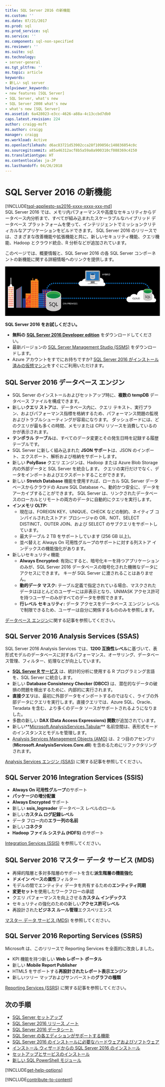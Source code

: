 ```yaml
---
title: SQL Server 2016 の新機能
ms.custom: ''
ms.date: 07/21/2017
ms.prod: sql
ms.prod_service: sql
ms.service: ''
ms.component: sql-non-specified
ms.reviewer: ''
ms.suite: sql
ms.technology:
- server-general
ms.tgt_pltfrm: ''
ms.topic: article
keywords:
- 新しい sql server
helpviewer_keywords:
- new features [SQL Server]
- SQL Server, what's new
- SQL Server 2008 what's new
- what's new [SQL Server]
ms.assetid: 6a428023-e3cc-4626-a88a-4c13ccbd7db0
caps.latest.revision: 224
author: craigg-msft
ms.author: craigg
manager: craigg
ms.workload: Active
ms.openlocfilehash: d6ac83721d53902cca28f109056c140836054c0c
ms.sourcegitcommit: a85a46312acf8b5a59a8a900310cf088369c4150
ms.translationtype: HT
ms.contentlocale: ja-JP
ms.lasthandoff: 04/26/2018
---
```

# <a name="whats-new-in-sql-server-2016"></a>SQL Server 2016 の新機能
[!INCLUDE[tsql-appliesto-ss2016-xxxx-xxxx-xxx-md](../includes/tsql-appliesto-ss2016-xxxx-xxxx-xxx-md.md)]  
 SQL Server 2016 では、メモリ内パフォーマンスや高度なセキュリティからデータベース内分析まで、すべてが組み込まれたスケーラブルなハイブリッド データベース プラットフォームを使って、インテリジェントでミッションクリティカルなアプリケーションをビルドできます。 SQL Server 2016 のリリースでは、さまざまな改善機能や拡張機能と共に、新しいセキュリティ機能、クエリ機能、Hadoop とクラウド統合、R 分析などが追加されています。 

このページでは、概要情報と、SQL Server 2016 の各 SQL Server コンポーネントの新機能に関する詳細情報へのリンクを提供します。 

![SQL Server 2016](../sql-server/media/sql-server-2016.png) 

 **SQL Server 2016 をお試しください。** 
- **無料の** [**SQL Server 2016 Developer edition**](https://www.microsoft.com/en-us/cloud-platform/sql-server-editions-developers) をダウンロードしてください。
- 最新バージョンの [SQL Server Management Studio (SSMS)](../ssms/download-sql-server-management-studio-ssms.md) をダウンロードします。 
- Azure アカウントをすでにお持ちですか? [SQL Server 2016 がインストール済みの仮想マシン](https://azure.microsoft.com/marketplace/partners/microsoft/sqlserver2016sp1standardwindowsserver2016/)をすぐにご利用いただけます。

## <a name="sql-server-2016-database-engine"></a>SQL Server 2016 データベース エンジン
- SQL Server のインストールおよびセットアップ時に、**複数の tempDB** データベース ファイルを構成できます。
- 新しい**クエリ ストア**は、データベース内に、クエリ テキスト、実行プラン、およびパフォーマンス指標を格納するため、パフォーマンス問題の監視およびトラブルシューティングが容易になります。 ダッシュボードには、どのクエリが最も多くの時間、メモリまたは CPU リソースを消費しているのかが表示されます。
- **テンポラル テーブル**は、すべてのデータ変更とその発生日時を記録する履歴テーブルです。
- SQL Server に新しく組み込まれた **JSON サポート**は、JSON のインポート、エクスポート、解析および格納をサポートします。
- 新しい **PolyBase** クエリ エンジンは、Hadoop または Azure Blob Storage 内の外部データと SQL Server を統合します。 クエリの実行だけでなく、データをインポートおよびエクスポートすることができます。
- 新しい **Stretch Database** 機能を使用すれば、ローカル SQL Server データベースからクラウドの Azure SQL Database へ、動的かつ安全に、データをアーカイブすることができます。 SQL Server は、リンクされたデータベースのローカルとリモートの両方のデータに自動的にクエリを実行します。 
- **インメモリ OLTP:** 
    - 現在は、FOREIGN KEY、UNIQUE、CHECK などの制約、ネイティブ コンパイルされたストアド プロシージャの OR、NOT、SELECT DISTINCT、OUTER JOIN、および SELECT のサブクエリをサポートしています。
    - 最大テーブル 2 TB をサポートしています (256 GB 以上)。 
    - 並べ替えと Always On 可用性グループのサポートに対する列ストア インデックスの機能強化があります。
- 新しいセキュリティ機能
    - **Always Encrypted:** 有効にすると、暗号化キーを持つアプリケーションのみが、SQL Server 2016 データベースの暗号化された機微なデータにアクセスにできます。 キーが SQL Server に渡されることはありません。
    - **動的データ マスク:** テーブル定義で指定されている場合、マスクされたデータはほとんどのユーザーには非表示となり、UNMASK アクセス許可を持つユーザーのみがすべてのデータを参照できます。
    - **行レベル セキュリティ:** データ アクセスをデータベース エンジン レベルで制限できるため、ユーザーは自分に関係するもののみを参照します。 

[データベース エンジン](../database-engine/configure-windows/what-s-new-in-sql-server-2016-database-engine.md)に関する記事を参照してください。
## <a name="sql-server-2016-analysis-services-ssas"></a>SQL Server 2016 Analysis Services (SSAS)
SQL Server 2016 Analysis Services では、**1200 互換性レベル**に基づいて、表形式モデルのデータベースに対するパフォーマンス、オーサリング、データベース管理、フィルター、処理などが向上しています。
- **[SQL Server R サービス](../advanced-analytics/r-services/what-s-new-in-sql-server-r-services.md)** は、統計的分析に使用する R プログラミング言語を、SQL Server に統合します。 
- 新しい **Database Consistency Checker (DBCC)** は、潜在的なデータの破損の問題を検出するために、内部的に実行されます。
- **直接クエリ**は、最初に外部データをインポートするのではなく、ライブの外部データにクエリを実行します。直接クエリでは、Azure SQL、Oracle、Teradata を含む、より多くのデータ ソースがサポートされるようになりました。 
- 多数の新しい **DAX (Data Access Expressions) 関数**が追加されています。
- 新しい**[Microsoft.AnalysisServices.Tabular](http://msdn.microsoft.com/library/microsoft.analysisservices.tabular.aspx)** 名前空間は、表形式モードのインスタンスとモデルを管理します。 
- [Analysis Services Management Objects (AMO)](http://msdn.microsoft.com/library/mt436122.aspx) は、2 つ目のアセンブリ (**Microsoft.AnalysisServices.Core.dll**) を含めるためにリファクタリングされます。

[Analysis Services エンジン (SSAS)](../analysis-services/what-s-new-in-analysis-services.md) に関する記事を参照してください。 

## <a name="sql-server-2016-integration-services-ssis"></a>SQL Server 2016 Integration Services (SSIS)
- **Always On 可用性グループ**のサポート
- **パッケージの増分配置**
- **Always Encrypted** サポート
- 新しい **ssis_logreader** データベース レベルのロール
- 新しい**カスタム ログ記録レベル**
- データ フロー内の**エラー列の名前** 
- 新しい**コネクタ**
- **Hadoop ファイル システム (HDFS)** のサポート

[Integration Services (SSIS)](../integration-services/what-s-new-in-integration-services-in-sql-server-2016.md) を参照してください。

## <a name="sql-server-2016-master-data-services-mds"></a>SQL Server 2016 マスター データ サービス (MDS)
- 再帰的階層と多対多階層のサポートを含む**派生階層の機能強化**
- **ドメイン ベースの属性**フィルター
- モデルの間でエンティティ データを共有するための**エンティティ同期**
- **変更セット**を使用したワークフローの承認
- クエリ パフォーマンスを向上させる**カスタム インデックス**
- セキュリティの強化のための新しい**アクセス許可レベル**
- 再設計された**ビジネス ルール管理**エクスペリエンス

[マスター データ サービス (MDS)](../master-data-services/what-s-new-in-master-data-services-mds.md) を参照してください。

## <a name="sql-server-2016-reporting-services-ssrs"></a>SQL Server 2016 Reporting Services (SSRS)
Microsoft は、このリリースで Reporting Services を全面的に改良しました。 
- KPI 機能を持つ新しい **Web レポート ポータル**
- 新しい **Mobile Report Publisher**
- HTML5 をサポートする**再設計されたレポート表示エンジン** 
- 新しいツリー マップおよびサンバーストの**グラフの種類** 

[Reporting Services (SSRS)](../reporting-services/what-s-new-in-sql-server-reporting-services-ssrs.md) に関する記事を参照してください。

## <a name="next-steps"></a>次の手順   
- [SQL Server セットアップ](../database-engine/install-windows/installation-for-sql-server-2016.md)   
- [SQL Server 2016 リリース ノート](../sql-server/sql-server-2016-release-notes.md) 
- [SQL Server 2016 データシート](http://download.microsoft.com/download/C/5/3/C53C3AEF-653C-4598-8721-D522E8AC6A3A/SQL_Server_2016_Everything_Built-In_Datasheet_EN_US.pdf)
- [SQL Server の各エディションがサポートする機能](https://msdn.microsoft.com/library/cc645993.aspx)
- [SQL Server 2016 のインストールに必要なハードウェアおよびソフトウェア](../sql-server/install/hardware-and-software-requirements-for-installing-sql-server.md)
- [インストール ウィザードからの SQL Server 2016 のインストール](../database-engine/install-windows/install-sql-server-from-the-installation-wizard-setup.md)
- [セットアップとサービスのインストール](http://msdn.microsoft.com/library/6df72a78-6b36-4bc1-948e-04b4ebe46094)
- [新しい SQL PowerShell モジュール](https://blogs.technet.microsoft.com/dataplatforminsider/2016/06/30/sql-powershell-july-2016-update/)

[!INCLUDE[get-help-options](../includes/paragraph-content/get-help-options.md)]

[!INCLUDE[contribute-to-content](../includes/paragraph-content/contribute-to-content.md)]